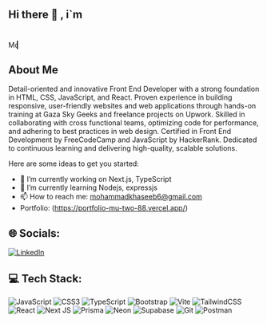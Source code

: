 ## Hi there 👋 , i`m <h1 align="center">
  <span style="display: inline-block; border-right: 2px solid; white-space: nowrap; overflow: hidden; animation: typing 3s steps(30, end), blink 0.75s step-end infinite;">
    Mohammad Khaseeb
  </span>
</h1>

<style>
@keyframes typing {
  from { width: 0 }
  to { width: 100% }
}
@keyframes blink {
  50% { border-color: transparent }
}
</style>

## About Me 
Detail-oriented and innovative Front End Developer with a strong foundation in HTML, CSS,
JavaScript, and React. Proven experience in building responsive, user-friendly websites and web
applications through hands-on training at Gaza Sky Geeks and freelance projects on Upwork. Skilled
in collaborating with cross functional teams, optimizing code for performance, and adhering to best
practices in web design. Certified in Front End Development by FreeCodeCamp and JavaScript by
HackerRank. Dedicated to continuous learning and delivering high-quality, scalable solutions.

Here are some ideas to get you started:

- 🔭 I’m currently working on Next.js, TypeScript
- 🌱 I’m currently learning Nodejs, expressjs
- 📫 How to reach me: mohammadkhaseeb6@gmail.com
- Portfolio: (https://portfolio-mu-two-88.vercel.app/)


## 🌐 Socials:
[![LinkedIn](https://img.shields.io/badge/LinkedIn-%230077B5.svg?logo=linkedin&logoColor=white)](https://www.linkedin.com/in/m7amd1/) 

## 💻 Tech Stack:
![JavaScript](https://img.shields.io/badge/javascript-%23323330.svg?style=for-the-badge&logo=javascript&logoColor=%23F7DF1E)
![CSS3](https://img.shields.io/badge/css3-%231572B6.svg?style=for-the-badge&logo=css3&logoColor=white)
![TypeScript](https://img.shields.io/badge/typescript-%23007ACC.svg?style=for-the-badge&logo=typescript&logoColor=white)
![Bootstrap](https://img.shields.io/badge/bootstrap-%238511FA.svg?style=for-the-badge&logo=bootstrap&logoColor=white)
![Vite](https://img.shields.io/badge/vite-%23646CFF.svg?style=for-the-badge&logo=vite&logoColor=white)
![TailwindCSS](https://img.shields.io/badge/tailwindcss-%2338B2AC.svg?style=for-the-badge&logo=tailwind-css&logoColor=white)
![React](https://img.shields.io/badge/react-%2320232a.svg?style=for-the-badge&logo=react&logoColor=%2361DAFB)
![Next JS](https://img.shields.io/badge/Next.js-000000?style=for-the-badge&logo=next.js&logoColor=white)
![Prisma](https://img.shields.io/badge/Prisma-2D3748?style=for-the-badge&logo=prisma&logoColor=white)
![Neon](https://img.shields.io/badge/NeonDB-1E90FF?style=for-the-badge&logo=neon&logoColor=white)
![Supabase](https://img.shields.io/badge/Supabase-3ECF8E?style=for-the-badge&logo=supabase&logoColor=white)
![Git](https://img.shields.io/badge/git-%23F05033.svg?style=for-the-badge&logo=git&logoColor=white)
![Postman](https://img.shields.io/badge/Postman-FF6C37?style=for-the-badge&logo=postman&logoColor=white)



<!-- Proudly created with GPRM ( https://gprm.itsvg.in ) -->
